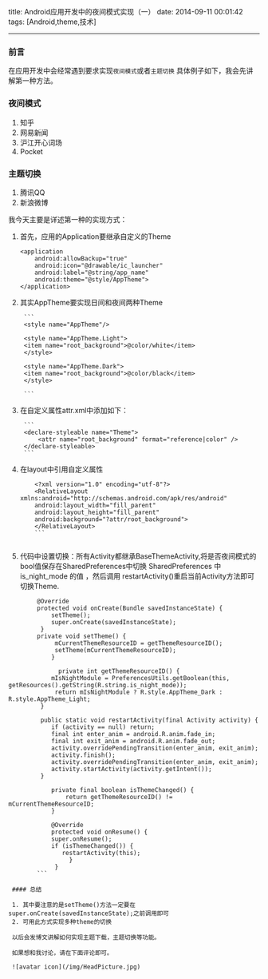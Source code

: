title: Android应用开发中的夜间模式实现（一）
date: 2014-09-11 00:01:42
tags: [Android,theme,技术]

---
### 前言
在应用开发中会经常遇到要求实现`夜间模式`或者`主题切换`
具体例子如下，我会先讲解第一种方法。
<!--more-->
### 夜间模式

1. 知乎
2. 网易新闻
3. 沪江开心词场
4. Pocket

### 主题切换

1. 腾讯QQ
2. 新浪微博

我今天主要是详述第一种的实现方式：

1. 首先，应用的Application要继承自定义的Theme
	```
	<application
        android:allowBackup="true"
        android:icon="@drawable/ic_launcher"
       	android:label="@string/app_name"
        android:theme="@style/AppTheme">
    </application>
    ```
    
2. 其实AppTheme要实现日间和夜间两种Theme
		
		```
		<style name="AppTheme"/>
		
    	<style name="AppTheme.Light">
        <item name="root_background">@color/white</item>
    	</style>

    	<style name="AppTheme.Dark">
        <item name="root_background">@color/black</item>
   		</style>
		
		```


3. 在自定义属性attr.xml中添加如下：

		```
		<declare-styleable name="Theme">
        	<attr name="root_background" format="reference|color" />
        </declare-styleable>
        ```

4. 在layout中引用自定义属性

	```
		<?xml version="1.0" encoding="utf-8"?>
		<RelativeLayout xmlns:android="http://schemas.android.com/apk/res/android"
    	android:layout_width="fill_parent"
    	android:layout_height="fill_parent"
    	android:background="?attr/root_background">
    	</RelativeLayout>
    	```
    	
5. 代码中设置切换：所有Activity都继承BaseThemeActivity,将是否夜间模式的bool值保存在SharedPreferences中切换 SharedPreferences 中 is_night_mode 的值 ，然后调用 restartActivity()重启当前Activity方法即可切换Theme.

```
		@Override
    	protected void onCreate(Bundle savedInstanceState) {
        	setTheme();
        	super.onCreate(savedInstanceState);
   		 }   
   		private void setTheme() {
       		 mCurrentThemeResourceID = getThemeResourceID();
       		 setTheme(mCurrentThemeResourceID);
    		}

  			  private int getThemeResourceID() {
      	  	mIsNightModule = PreferencesUtils.getBoolean(this, getResources().getString(R.string.is_night_mode));
       		 return mIsNightModule ? R.style.AppTheme_Dark : R.style.AppTheme_Light;
   		 }

   		 public static void restartActivity(final Activity activity) {
       		if (activity == null) return;
        	final int enter_anim = android.R.anim.fade_in;
        	final int exit_anim = android.R.anim.fade_out;
        	activity.overridePendingTransition(enter_anim, exit_anim);
       		activity.finish();
       		activity.overridePendingTransition(enter_anim, exit_anim);
        	activity.startActivity(activity.getIntent());
   		 }

   			private final boolean isThemeChanged() {
      	  		return getThemeResourceID() != mCurrentThemeResourceID;
    		}

    		@Override
   			protected void onResume() {
        	super.onResume();
        	if (isThemeChanged()) {
     	       restartActivity(this);
      	 		 }
   			 }
   		``` 
   		 
 #### 总结
 
 1. 其中要注意的是setTheme()方法一定要在super.onCreate(savedInstanceState);之前调用即可
 2. 可用此方式实现多种theme的切换
 
 以后会发博文讲解如何实现主题下载，主题切换等功能。
 
 如果想和我讨论，请在下面评论即可。
 
 ![avatar icon](/img/HeadPicture.jpg)